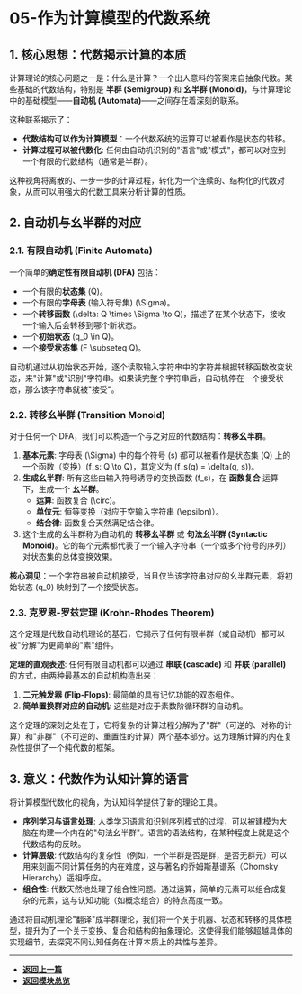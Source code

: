 # 05-作为计算模型的代数系统

## 1. 核心思想：代数揭示计算的本质

计算理论的核心问题之一是：什么是计算？一个出人意料的答案来自抽象代数。某些基础的代数结构，特别是 **半群 (Semigroup)** 和 **幺半群 (Monoid)**，与计算理论中的基础模型——**自动机 (Automata)**——之间存在着深刻的联系。

这种联系揭示了：
- **代数结构可以作为计算模型**：一个代数系统的运算可以被看作是状态的转移。
- **计算过程可以被代数化**: 任何由自动机识别的"语言"或"模式"，都可以对应到一个有限的代数结构（通常是半群）。

这种视角将离散的、一步一步的计算过程，转化为一个连续的、结构化的代数对象，从而可以用强大的代数工具来分析计算的性质。

## 2. 自动机与幺半群的对应

### 2.1. 有限自动机 (Finite Automata)

一个简单的**确定性有限自动机 (DFA)** 包括：
- 一个有限的**状态集** \(Q\)。
- 一个有限的**字母表** (输入符号集) \(\Sigma\)。
- 一个**转移函数** \(\delta: Q \times \Sigma \to Q\)，描述了在某个状态下，接收一个输入后会转移到哪个新状态。
- 一个**初始状态** \(q_0 \in Q\)。
- 一个**接受状态集** \(F \subseteq Q\)。

自动机通过从初始状态开始，逐个读取输入字符串中的字符并根据转移函数改变状态，来"计算"或"识别"字符串。如果读完整个字符串后，自动机停在一个接受状态，那么该字符串就被"接受"。

### 2.2. 转移幺半群 (Transition Monoid)

对于任何一个 DFA，我们可以构造一个与之对应的代数结构：**转移幺半群**。

1.  **基本元素**: 字母表 \(\Sigma\) 中的每个符号 \(s\) 都可以被看作是状态集 \(Q\) 上的一个函数（变换）\(f_s: Q \to Q\)，其定义为 \(f_s(q) = \delta(q, s)\)。
2.  **生成幺半群**: 所有这些由输入符号诱导的变换函数 \(f_s\)，在 **函数复合** 运算下，生成一个 **幺半群**。
    -   **运算**: 函数复合 \(\circ\)。
    -   **单位元**: 恒等变换（对应于空输入字符串 \(\epsilon\)）。
    -   **结合律**: 函数复合天然满足结合律。
3.  这个生成的幺半群称为自动机的 **转移幺半群** 或 **句法幺半群 (Syntactic Monoid)**。它的每个元素都代表了一个输入字符串（一个或多个符号的序列）对状态集的总体变换效果。

**核心洞见**：一个字符串被自动机接受，当且仅当该字符串对应的幺半群元素，将初始状态 \(q_0\) 映射到了一个接受状态。

### 2.3. 克罗恩-罗兹定理 (Krohn-Rhodes Theorem)

这个定理是代数自动机理论的基石，它揭示了任何有限半群（或自动机）都可以被"分解"为更简单的"素"组件。

**定理的直观表述**:
任何有限自动机都可以通过 **串联 (cascade)** 和 **并联 (parallel)** 的方式，由两种最基本的自动机构造出来：
1.  **二元触发器 (Flip-Flops)**: 最简单的具有记忆功能的双态组件。
2.  **简单置换群对应的自动机**: 这些是对应于素数阶循环群的自动机。

这个定理的深刻之处在于，它将复杂的计算过程分解为了"群"（可逆的、对称的计算）和"非群"（不可逆的、重置性的计算）两个基本部分。这为理解计算的内在复杂性提供了一个纯代数的框架。

## 3. 意义：代数作为认知计算的语言

将计算模型代数化的视角，为认知科学提供了新的理论工具。

-   **序列学习与语言处理**: 人类学习语言和识别序列模式的过程，可以被建模为大脑在构建一个内在的"句法幺半群"。语言的语法结构，在某种程度上就是这个代数结构的反映。
-   **计算层级**: 代数结构的复杂性（例如，一个半群是否是群，是否无群元）可以用来刻画不同计算任务的内在难度，这与著名的乔姆斯基谱系（Chomsky Hierarchy）遥相呼应。
-   **组合性**: 代数天然地处理了组合性问题。通过运算，简单的元素可以组合成复杂的元素，这与认知功能（如概念组合）的特点高度一致。

通过将自动机理论"翻译"成半群理论，我们将一个关于机器、状态和转移的具体模型，提升为了一个关于变换、复合和结构的抽象理论。这使得我们能够超越具体的实现细节，去探究不同认知任务在计算本质上的共性与差异。

---

-   **[返回上一篇](./04-群论与格式塔原则.md)**
-   **[返回模块总览](./00-代数认知结构总览.md)** 
